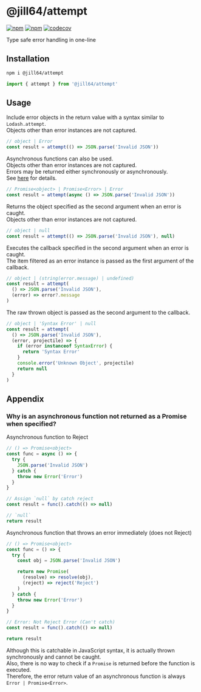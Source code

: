 # @jill64/attempt

[![npm](https://img.shields.io/npm/v/%40jill64%2Fattempt)](https://npmjs.com/package/@jill64/attempt)
[![npm](https://img.shields.io/npm/l/%40jill64%2Fattempt)](https://npmjs.com/package/@jill64/attempt)
[![codecov](https://codecov.io/github/jill64/attempt/graph/badge.svg?token=IP3EIIQRE5)](https://codecov.io/github/jill64/attempt)

Type safe error handling in one-line

## Installation

```sh
npm i @jill64/attempt
```

```js
import { attempt } from '@jill64/attempt'
```

## Usage

Include error objects in the return value with a syntax similar to `Lodash.attempt`.  
Objects other than error instances are not captured.

```js
// object | Error
const result = attempt(() => JSON.parse('Invalid JSON'))
```

Asynchronous functions can also be used.  
Objects other than error instances are not captured.  
Errors may be returned either synchronously or asynchronously.  
See [here](##-Appendix) for details.

```js
// Promise<object> | Promise<Error> | Error
const result = attempt(async () => JSON.parse('Invalid JSON'))
```

Returns the object specified as the second argument when an error is caught.  
Objects other than error instances are not captured.

```js
// object | null
const result = attempt(() => JSON.parse('Invalid JSON'), null)
```

Executes the callback specified in the second argument when an error is caught.  
The item filtered as an error instance is passed as the first argument of the callback.

```js
// object | (string(error.message) | undefined)
const result = attempt(
  () => JSON.parse('Invalid JSON'),
  (error) => error?.message
)
```

The raw thrown object is passed as the second argument to the callback.

```js
// object | 'Syntax Error' | null
const result = attempt(
  () => JSON.parse('Invalid JSON'),
  (error, projectile) => {
    if (error instanceof SyntaxError) {
      return 'Syntax Error'
    }
    console.error('Unknown Object', projectile)
    return null
  }
)
```

## Appendix

### Why is an asynchronous function not returned as a Promise<Error> when specified?

Asynchronous function to Reject

```js
// () => Promise<object>
const func = async () => {
  try {
    JSON.parse('Invalid JSON')
  } catch {
    throw new Error('Error')
  }
}

// Assign `null` by catch reject
const result = func().catch(() => null)

// `null`
return result
```

Asynchronous function that throws an error immediately (does not Reject)

```js
// () => Promise<object>
const func = () => {
  try {
    const obj = JSON.parse('Invalid JSON')

    return new Promise(
      (resolve) => resolve(obj),
      (reject) => reject('Reject')
    )
  } catch {
    throw new Error('Error')
  }
}

// Error: Not Reject Error (Can't catch)
const result = func().catch(() => null)

return result
```

Although this is catchable in JavaScript syntax, it is actually thrown synchronously and cannot be caught.  
Also, there is no way to check if a `Promise` is returned before the function is executed.  
Therefore, the error return value of an asynchronous function is always `Error | Promise<Error>`.
